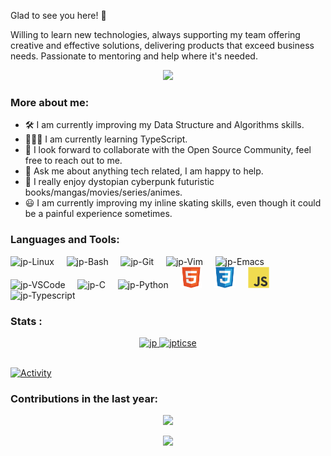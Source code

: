 <!---------- Introduction ---------->

Glad to see you here! 👋 

Willing to learn new technologies, always supporting my team offering creative and effective solutions, delivering products that exceed business needs. Passionate to mentoring and help where it's needed.


<!---------- Social icons section ---------->

<div align="center">
  <a href="https://www.linkedin.com/in/jpticse/"_blank">
    <img height="25" src="https://img.shields.io/badge/linkedin-%230077B5.svg?&style=for-the-badge&logo=linkedin&logoColor=white"/">
  </a>
</div>

<!---------- More about me section ---------->

### More about me:

* 🛠 I am currently improving my Data Structure and Algorithms skills. 
* 👨🏻‍💻 I am currently learning TypeScript.
* 🚀 I look forward to collaborate with the Open Source Community, feel free to reach out to me.
* 💬 Ask me about anything tech related, I am happy to help.
* 👾 I really enjoy dystopian cyberpunk futuristic books/mangas/movies/series/animes.
* 😃 I am currently improving my inline skating skills, even though it could be a painful experience sometimes.

<!---------- Languages and tools section ---------->

### Languages and Tools:
<div>
  <img alt="jp-Linux" height="35" src="https://cdn.jsdelivr.net/gh/devicons/devicon/icons/linux/linux-original.svg">&nbsp;&nbsp;&nbsp;&nbsp;
  <img alt="jp-Bash" height="35" src="https://upload.wikimedia.org/wikipedia/commons/4/4b/Bash_Logo_Colored.svg">&nbsp;&nbsp;&nbsp;&nbsp;
  <img alt="jp-Git" height="35" src="https://cdn.jsdelivr.net/gh/devicons/devicon/icons/git/git-original.svg">&nbsp;&nbsp;&nbsp;&nbsp;
  <img alt="jp-Vim" height="34" src="https://cdn.jsdelivr.net/gh/devicons/devicon/icons/vim/vim-original.svg">&nbsp;&nbsp;&nbsp;&nbsp;
  <img alt="jp-Emacs" height="37" src="https://upload.wikimedia.org/wikipedia/commons/0/08/EmacsIcon.svg">&nbsp;&nbsp;&nbsp;&nbsp;
  <img alt="jp-VSCode" height="34" src="https://cdn.jsdelivr.net/gh/devicons/devicon/icons/vscode/vscode-original.svg">&nbsp;&nbsp;&nbsp;&nbsp;
  <img alt="jp-C" height="37" src="https://cdn.jsdelivr.net/gh/devicons/devicon/icons/c/c-original.svg">&nbsp;&nbsp;&nbsp;&nbsp;
  <img alt="jp-Python" height="37" src="https://cdn.jsdelivr.net/gh/devicons/devicon/icons/python/python-original.svg">&nbsp;&nbsp;&nbsp;&nbsp;
  <img alt="jp-HTML" height="34" src="https://raw.githubusercontent.com/devicons/devicon/master/icons/html5/html5-original.svg">&nbsp;&nbsp;&nbsp;&nbsp;
  <img alt="jp-CSS" height="34" src="https://raw.githubusercontent.com/devicons/devicon/master/icons/css3/css3-original.svg">&nbsp;&nbsp;&nbsp;&nbsp;
  <img alt="jp-JavaScript" height="34" src="https://raw.githubusercontent.com/devicons/devicon/master/icons/javascript/javascript-original.svg">&nbsp;&nbsp;&nbsp;&nbsp;
  <img alt="jp-Typescript" height="34" src="https://cdn.jsdelivr.net/gh/devicons/devicon/icons/typescript/typescript-original.svg">
</div>

### Stats :

<div align="center">
  <a href="https://github.com/jpticse">
    <img height="158em" src="https://github-readme-stats.vercel.app/api?username=jpticse&hide_title=true&hide_border=true&show_icons=true&theme=react" alt="jp" />
    <img height="158em" src="https://github-readme-stats.vercel.app/api/top-langs?username=jpticse&hide_title=true&hide_border=true&layout=compact&langs_count=8&theme=react" alt="jpticse" />
    <br/>
    <br/>
  </a>
</div>

[![Activity](https://github-readme-activity-graph.cyclic.app/graph?username=jpticse&area_color=0e4429&theme=github-compact)](https://github.com/jpticse)


### Contributions in the last year:

  
<div align="center">
  <img src="https://gpvc.arturio.dev/jpticse"> 
</div>

<p align="center">
  <img src="https://capsule-render.vercel.app/api?type=waving&color=gradient&height=60&section=footer"/>
</p>
